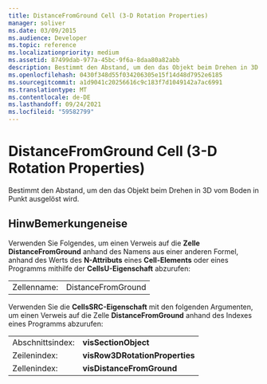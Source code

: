 ```yaml
---
title: DistanceFromGround Cell (3-D Rotation Properties)
manager: soliver
ms.date: 03/09/2015
ms.audience: Developer
ms.topic: reference
ms.localizationpriority: medium
ms.assetid: 87499dab-977a-45bc-9f6a-8daa80a82abb
description: Bestimmt den Abstand, um den das Objekt beim Drehen in 3D vom Boden in Punkt ausgelöst wird.
ms.openlocfilehash: 0430f348d55f034206305e15f14d48d7952e6185
ms.sourcegitcommit: a1d9041c20256616c9c183f7d1049142a7ac6991
ms.translationtype: MT
ms.contentlocale: de-DE
ms.lasthandoff: 09/24/2021
ms.locfileid: "59582799"
---
```

# <a name="distancefromground-cell-3-d-rotation-properties"></a>DistanceFromGround Cell (3-D Rotation Properties)

Bestimmt den Abstand, um den das Objekt beim Drehen in 3D vom Boden in Punkt ausgelöst wird.
  
## <a name="remarks"></a>HinwBemerkungeneise

Verwenden Sie Folgendes, um einen Verweis auf die **Zelle DistanceFromGround** anhand des Namens aus einer anderen Formel, anhand des Werts des **N-Attributs** eines **Cell-Elements** oder eines Programms mithilfe der **CellsU-Eigenschaft** abzurufen: 
  
|||
|:-----|:-----|
|Zellenname:  <br/> |DistanceFromGround  <br/> |
   
Verwenden Sie die **CellsSRC-Eigenschaft** mit den folgenden Argumenten, um einen Verweis auf die Zelle **DistanceFromGround** anhand des Indexes eines Programms abzurufen: 
  
|||
|:-----|:-----|
|Abschnittsindex:  <br/> |**visSectionObject** <br/> |
|Zeilenindex:  <br/> |**visRow3DRotationProperties** <br/> |
|Zellenindex:  <br/> |**visDistanceFromGround** <br/> |
   

